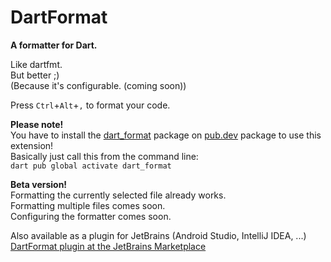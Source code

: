 # DartFormat

**A formatter for Dart.**

Like dartfmt.  
But better ;)  
(Because it's configurable. (coming soon))

Press `Ctrl`+`Alt`+`,` to format your code.

**Please note!**  
You have to install the [dart_format](https://pub.dev/packages/dart_format) package on [pub.dev](https://pub.dev) package to use this extension!  
Basically just call this from the command line:  
`dart pub global activate dart_format`

**Beta version!**  
Formatting the currently selected file already works.  
Formatting multiple files comes soon.  
Configuring the formatter comes soon.  

Also available as a plugin for JetBrains (Android Studio, IntelliJ IDEA, ...)  
[DartFormat plugin at the JetBrains Marketplace](https://plugins.jetbrains.com/plugin/21003-dartformat)